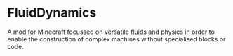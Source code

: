 FluidDynamics
=============

A mod for Minecraft focussed on versatile fluids and physics in order to enable the construction of complex machines without specialised blocks or code.

